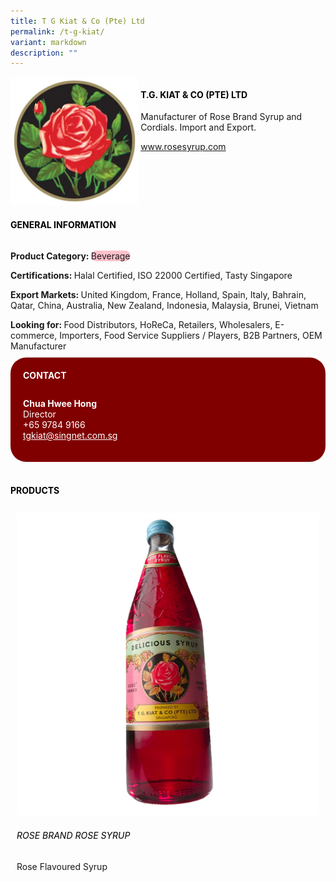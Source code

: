 ```yaml
---
title: T G Kiat & Co (Pte) Ltd
permalink: /t-g-kiat/
variant: markdown
description: ""
---
```

<div class="flex-paragraph">
	<div style="display: flex; flex-wrap: wrap;" class="flex-container">
		<div style="flex: 1 1 40%; display: block;" class="card sgds">
			<img src="/images/T%20G%20Kiat/t_g_kiat_logo.jpg">
		</div>
		<div style="flex: 1 1 58%; display: block; margin-left: 3px" class="card-sgds">
			<h4 style="text-transform: uppercase; color: black;"><b>T.G. Kiat &amp; Co (Pte) Ltd</b></h4>
			<p>Manufacturer of Rose Brand Syrup and Cordials. Import and Export.</p>
			<p><a target="_blank" href="https://www.rosesyrup.com">www.rosesyrup.com</a></p>
		</div>
	</div>
</div>

<h4 style="text-transform: uppercase; color: black;">
	<b>General Information</b>
</h4>
<div style="display: flex; flex-wrap: wrap;" class="flex-container">
	<div style="flex: 1 1 65%; display: block; align-self: stretch" class="card sgds">
		<div class="flex-paragraph">
			<p>
				<b>Product Category: </b>
				<span style="background-color: pink; border-radius: 10px;">Beverage</span>
			</p>
			<p>
				<b>Certifications: </b>Halal Certified, ISO 22000 Certified, Tasty Singapore
			</p>
			<p>
				<b>Export Markets: </b>United Kingdom, France, Holland, Spain, Italy, Bahrain, Qatar, China, Australia, New Zealand, Indonesia, Malaysia, Brunei, Vietnam
			</p>
			<p style="margin-bottom: 10px;">
				<b>Looking for: </b>Food Distributors, HoReCa, Retailers, Wholesalers, E-commerce, Importers, Food Service Suppliers / Players, B2B Partners, OEM Manufacturer
			</p>
		</div>
	</div>
	<div style="flex: 1 1 35%; padding: 10px; display: block; background-color: maroon; border-radius: 25px; align-self: center;" class="card sgds">
		<h4 style="color: white; margin-top: 10px; margin-left: 10px;">CONTACT</h4>
		<div class="flex-paragraph">
			<p style="padding: 10px; color: white;">
				<b>Chua Hwee Hong</b>
				<br>Director<br>+65 9784 9166<br>
				<a style="color: white;" href="mailto:tgkiat@singnet.com.sg">tgkiat@singnet.com.sg</a>
			</p>
		</div>
	</div>
</div>
<br>
<h4 style="text-transform: uppercase; color: black;">
	<b>Products</b>
</h4>
<div style="display: flex; flex-wrap: wrap;">
	<div style="flex: 1 1 47%; margin: 10px; display: block;" class="card sgds">
		<div style="display: block;" class="flex-image">
			<img src="/images/T%20G%20Kiat/t_g_kiat_product_01.jpg">
		</div>
		<div class="flex-paragraph">
			<h6 style="text-transform: uppercase; color: black;">Rose Brand Rose Syrup</h6>
			<p>Rose Flavoured Syrup</p>
		</div>
	</div>
</div>